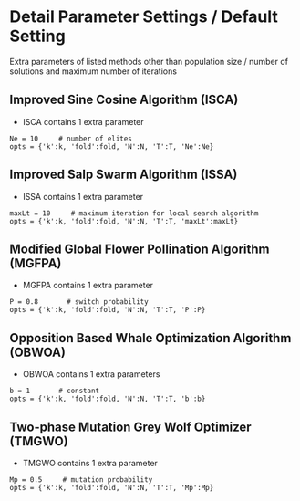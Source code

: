 # Detail Parameter Settings / Default Setting
Extra parameters of listed methods other than population size / number of solutions and maximum number of iterations


## Improved Sine Cosine Algorithm (ISCA)
* ISCA contains 1 extra parameter
```code 
Ne = 10     # number of elites
opts = {'k':k, 'fold':fold, 'N':N, 'T':T, 'Ne':Ne}
```

## Improved Salp Swarm Algorithm (ISSA)
* ISSA contains 1 extra parameter
```code 
maxLt = 10     # maximum iteration for local search algorithm
opts = {'k':k, 'fold':fold, 'N':N, 'T':T, 'maxLt':maxLt}
```

## Modified Global Flower Pollination Algorithm (MGFPA)
* MGFPA contains 1 extra parameter 
```code
P = 0.8       # switch probability
opts = {'k':k, 'fold':fold, 'N':N, 'T':T, 'P':P}
```

## Opposition Based Whale Optimization Algorithm (OBWOA)
* OBWOA contains 1 extra parameters
```code
b = 1       # constant
opts = {'k':k, 'fold':fold, 'N':N, 'T':T, 'b':b}
```

## Two-phase Mutation Grey Wolf Optimizer (TMGWO)
* TMGWO contains 1 extra parameter
```code 
Mp = 0.5     # mutation probability
opts = {'k':k, 'fold':fold, 'N':N, 'T':T, 'Mp':Mp}
```

